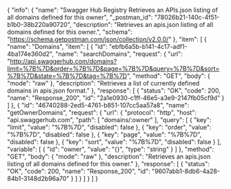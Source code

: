 {
  "info": {
    "name": "Swagger Hub Registry Retrieves an APIs.json listing of all domains defined for this owner",
    "_postman_id": "78026b21-140c-4f51-b1b0-38b220a90720",
    "description": "Retrieves an apis.json listing of all domains defined for this owner.",
    "schema": "https://schema.getpostman.com/json/collection/v2.0.0/"
  },
  "item": [
    {
      "name": "Domains",
      "item": [
        {
          "id": "ebfb6a5b-b141-4c17-adf1-4ba174e360d2",
          "name": "searchDomains",
          "request": {
            "url": "http://api.swaggerhub.com/domains?limit=%7B%7D&order=%7B%7D&page=%7B%7D&query=%7B%7D&sort=%7B%7D&state=%7B%7D&tag=%7B%7D",
            "method": "GET",
            "body": {
              "mode": "raw"
            },
            "description": "Retrieves a list of currently defined domains in apis.json format."
          },
          "response": [
            {
              "status": "OK",
              "code": 200,
              "name": "Response_200",
              "id": "2a1e0930-c1ff-46e5-a3e9-2147fb05cf9d"
            }
          ]
        },
        {
          "id": "46740288-2ed5-4761-b851-107cc5aa57a8",
          "name": "getOwnerDomains",
          "request": {
            "url": {
              "protocol": "http",
              "host": "api.swaggerhub.com",
              "path": [
                "domains/:owner"
              ],
              "query": [
                {
                  "key": "limit",
                  "value": "%7B%7D",
                  "disabled": false
                },
                {
                  "key": "order",
                  "value": "%7B%7D",
                  "disabled": false
                },
                {
                  "key": "page",
                  "value": "%7B%7D",
                  "disabled": false
                },
                {
                  "key": "sort",
                  "value": "%7B%7D",
                  "disabled": false
                }
              ],
              "variable": [
                {
                  "id": "owner",
                  "value": "{}",
                  "type": "string"
                }
              ]
            },
            "method": "GET",
            "body": {
              "mode": "raw"
            },
            "description": "Retrieves an apis.json listing of all domains defined for this owner."
          },
          "response": [
            {
              "status": "OK",
              "code": 200,
              "name": "Response_200",
              "id": "9607abb1-8db6-4a28-84b1-3148d2b96a70"
            }
          ]
        }
      ]
    }
  ]
}